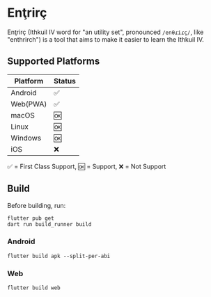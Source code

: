 # Enţrirç

Enţrirç (Ithkuil IV word for "an utility set", pronounced `/enθɾiɾç/`, like "enthrirch") is a tool that aims to make it easier to learn the Ithkuil IV.

## Supported Platforms

| Platform  | Status |
| --------- | ------ |
| Android   | ✅     |
| Web(PWA) | ✅     |
| macOS     | 🆗     |
| Linux     | 🆗     |
| Windows   | 🆗     |
| iOS       | ❌     |

✅ = First Class Support, 🆗 = Support, ❌ = Not Support

## Build

Before building, run:

```command
flutter pub get
dart run build_runner build
```

### Android

```command
flutter build apk --split-per-abi
```

### Web

```command
flutter build web
```
